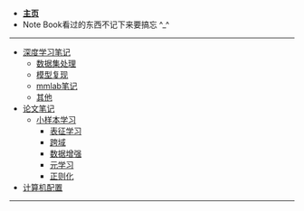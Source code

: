<!-- docs/_sidebar.md -->
<!-- <link rel="stylesheet" href="//cdn.jsdelivr.net/npm/docsify/themes/dark.css"> -->

*  **[主页](/)**  
* Note Book看过的东西不记下来要搞忘 ^_^

---

  * [深度学习笔记](/notes/#深度学习笔记)  
    * [数据集处理](/notes/#数据集处理)  
    * [模型复现](/notes/#模型复现)  
    * [mmlab笔记](/notes/#mmlab笔记)  
    * [其他](/notes/#其他)  
  * [论文笔记](/notes/#论文笔记)  
    * [小样本学习](/notes/#小样本学习)  
      * [表征学习](/notes/#表征学习)  
      * [跨域](/notes/#跨域)  
      * [数据增强](/notes/#数据增强)  
      * [元学习](/notes/#元学习)  
      * [正则化](/notes/#正则化)  
  * [计算机配置](/notes/#计算机配置)  

---

